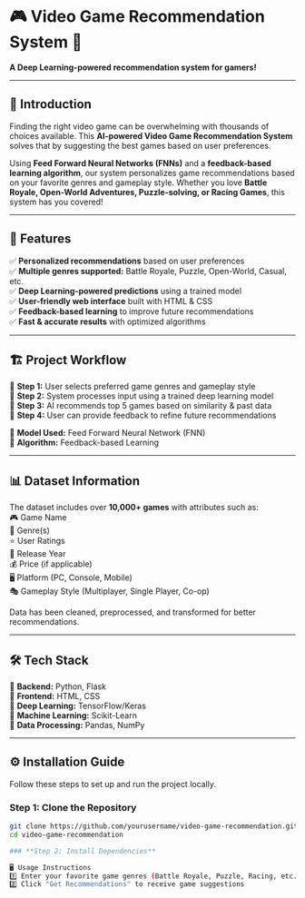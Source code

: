 # 🎮 Video Game Recommendation System 🎯  
**A Deep Learning-powered recommendation system for gamers!**  

---

## 📌 Introduction  
Finding the right video game can be overwhelming with thousands of choices available. This **AI-powered Video Game Recommendation System** solves that by suggesting the best games based on user preferences.  

Using **Feed Forward Neural Networks (FNNs)** and a **feedback-based learning algorithm**, our system personalizes game recommendations based on your favorite genres and gameplay style. Whether you love **Battle Royale, Open-World Adventures, Puzzle-solving, or Racing Games**, this system has you covered!  

---

## 🚀 Features  
✅ **Personalized recommendations** based on user preferences  
✅ **Multiple genres supported:** Battle Royale, Puzzle, Open-World, Casual, etc.  
✅ **Deep Learning-powered predictions** using a trained model  
✅ **User-friendly web interface** built with HTML & CSS  
✅ **Feedback-based learning** to improve future recommendations  
✅ **Fast & accurate results** with optimized algorithms  

---

## 🏗️ Project Workflow  

🔹 **Step 1:** User selects preferred game genres and gameplay style  
🔹 **Step 2:** System processes input using a trained deep learning model  
🔹 **Step 3:** AI recommends top 5 games based on similarity & past data  
🔹 **Step 4:** User can provide feedback to refine future recommendations  

📌 **Model Used:** Feed Forward Neural Network (FNN)  
📌 **Algorithm:** Feedback-based Learning  

---

## 📊 Dataset Information  
The dataset includes over **10,000+ games** with attributes such as:  
🎮 Game Name  
📌 Genre(s)  
⭐ User Ratings  
📆 Release Year  
💰 Price (if applicable)  
🖥️ Platform (PC, Console, Mobile)  
🎭 Gameplay Style (Multiplayer, Single Player, Co-op)  

Data has been cleaned, preprocessed, and transformed for better recommendations.  

---

## 🛠️ Tech Stack  

🔹 **Backend:** Python, Flask  
🔹 **Frontend:** HTML, CSS  
🔹 **Deep Learning:** TensorFlow/Keras  
🔹 **Machine Learning:** Scikit-Learn  
🔹 **Data Processing:** Pandas, NumPy  

---

## ⚙️ Installation Guide  

Follow these steps to set up and run the project locally.  

### Step 1: Clone the Repository
```bash
git clone https://github.com/yourusername/video-game-recommendation.git
cd video-game-recommendation

### **Step 2: Install Dependencies**

🖥️ Usage Instructions
1️⃣ Enter your favorite game genres (Battle Royale, Puzzle, Racing, etc.)
2️⃣ Click "Get Recommendations" to receive game suggestions




